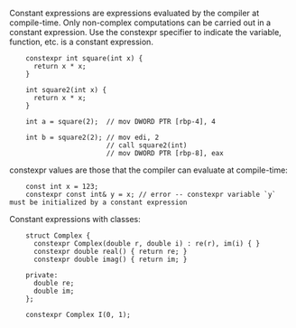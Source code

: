 Constant expressions are expressions evaluated by the compiler at compile-time. Only non-complex computations can be carried out in a constant expression. Use the constexpr specifier to indicate the variable, function, etc. is a constant expression.

        constexpr int square(int x) {
          return x * x;
        }

        int square2(int x) {
          return x * x;
        }

        int a = square(2);  // mov DWORD PTR [rbp-4], 4

        int b = square2(2); // mov edi, 2
                            // call square2(int)
                            // mov DWORD PTR [rbp-8], eax

constexpr values are those that the compiler can evaluate at compile-time:

        const int x = 123;
        constexpr const int& y = x; // error -- constexpr variable `y` must be initialized by a constant expression

Constant expressions with classes:

        struct Complex {
          constexpr Complex(double r, double i) : re(r), im(i) { }
          constexpr double real() { return re; }
          constexpr double imag() { return im; }

        private:
          double re;
          double im;
        };

        constexpr Complex I(0, 1);
